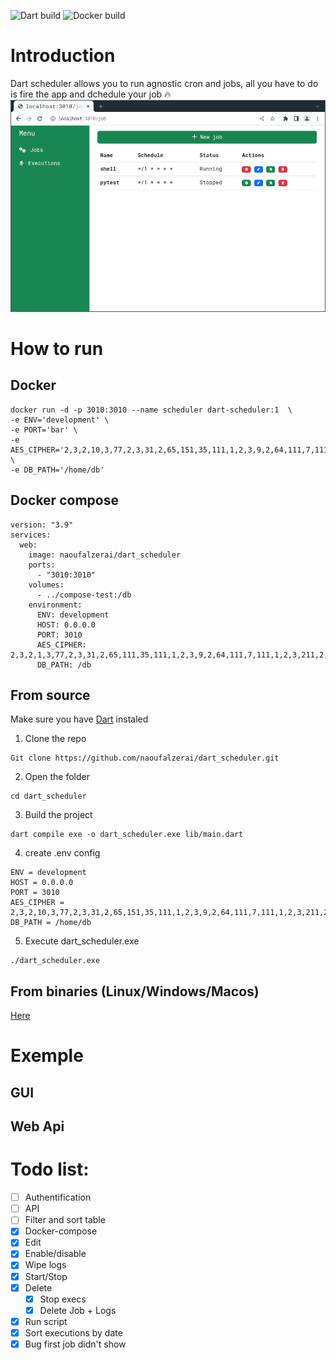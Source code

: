 ![Dart build](https://github.com/naoufalzerai/dart_scheduler/actions/workflows/dart.yml/badge.svg)
![Docker build](https://github.com/naoufalzerai/dart_scheduler/actions/workflows/docker-image.yml/badge.svg)

# Introduction
Dart scheduler allows you to run agnostic cron and jobs, all you have to do is fire the app and dchedule your job 🔥
![home](doc/img/job1.png)
# How to run

## Docker
```
docker run -d -p 3010:3010 --name scheduler dart-scheduler:1  \
-e ENV='development' \
-e PORT='bar' \
-e AES_CIPHER='2,3,2,10,3,77,2,3,31,2,65,151,35,111,1,2,3,9,2,64,111,7,111,1,2,3,211,2,34,111,33,111' \
-e DB_PATH='/home/db' 
```
## Docker compose
```
version: "3.9"
services:
  web:
    image: naoufalzerai/dart_scheduler
    ports:
      - "3010:3010"
    volumes:
      - ../compose-test:/db
    environment:
      ENV: development
      HOST: 0.0.0.0
      PORT: 3010
      AES_CIPHER: 2,3,2,1,3,77,2,3,31,2,65,111,35,111,1,2,3,9,2,64,111,7,111,1,2,3,211,2,34,111,33,111
      DB_PATH: /db
```

## From source
Make sure you have [Dart](https://dart.dev/get-dart) instaled 

1. Clone the repo
```
Git clone https://github.com/naoufalzerai/dart_scheduler.git
```
2. Open the folder
```
cd dart_scheduler
```
3. Build the project 
```
dart compile exe -o dart_scheduler.exe lib/main.dart   
```
4. create .env config
```
ENV = development
HOST = 0.0.0.0
PORT = 3010
AES_CIPHER = 2,3,2,10,3,77,2,3,31,2,65,151,35,111,1,2,3,9,2,64,111,7,111,1,2,3,211,2,34,111,33,111
DB_PATH = /home/db
```
5. Execute dart_scheduler.exe
```
./dart_scheduler.exe 
```

## From binaries (Linux/Windows/Macos)

[Here](https://github.com/naoufalzerai/dart_scheduler/releases)

# Exemple
## GUI

## Web Api

# Todo list:
- [ ] Authentification
- [ ] API
- [ ] Filter and sort table
- [x] Docker-compose
- [x] Edit 
- [x] Enable/disable
- [x] Wipe logs 
- [x] Start/Stop 
- [x] Delete
  - [x] Stop execs
  - [x] Delete Job + Logs
- [x] Run script
- [x] Sort executions by date
- [x] Bug first job didn't show
